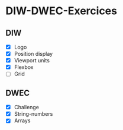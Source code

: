 # DIW-DWEC-Exercices

## DIW

- [x] Logo
- [x] Position display
- [x] Viewport units
- [x] Flexbox
- [ ] Grid

## DWEC

- [X] Challenge
- [x] String-numbers
- [x] Arrays